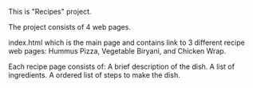 This is "Recipes" project.

The project consists of 4 web pages.

index.html which is the main page and contains link to 3 different recipe web pages: Hummus Pizza, Vegetable Biryani, and Chicken Wrap.

Each recipe page consists of: 
A brief description of the dish.
A list of ingredients.
A ordered list of steps to make the dish.